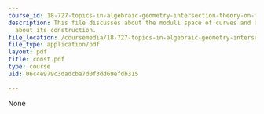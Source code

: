 ```yaml
---
course_id: 18-727-topics-in-algebraic-geometry-intersection-theory-on-moduli-spaces-spring-2006
description: This file discusses about the moduli space of curves and a few remarks
  about its construction.
file_location: /coursemedia/18-727-topics-in-algebraic-geometry-intersection-theory-on-moduli-spaces-spring-2006/06c4e979c3dadcba7d0f3dd69efdb315_const.pdf
file_type: application/pdf
layout: pdf
title: const.pdf
type: course
uid: 06c4e979c3dadcba7d0f3dd69efdb315

---
```

None